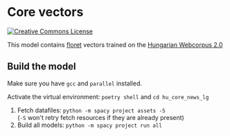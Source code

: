 # Core vectors


<a rel="license" href="https://creativecommons.org/licenses/by-nc-sa/4.0/"><img alt="Creative Commons License" style="border-width:0" src="https://i.creativecommons.org/l/by-nc-sa/4.0/88x31.png" /></a>

This model contains [floret](https://github.com/explosion/floret) vectors trained on the [Hungarian Webcorpus 2.0](https://hlt.bme.hu/en/resources/webcorpus2)

## Build the model

Make sure you have `gcc` and `parallel` installed.

Activate the virtual environment: `poetry shell` and `cd hu_core_news_lg`

1. Fetch datafiles: `python -m spacy project assets -S` <br/>
   (`-S` won't retry fetch resources if they are already present)
2. Build all models: `python -m spacy project run all`
